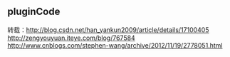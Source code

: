 ## pluginCode

转载：http://blog.csdn.net/han_yankun2009/article/details/17100405  
      http://zengyouyuan.iteye.com/blog/767584
      http://www.cnblogs.com/stephen-wang/archive/2012/11/19/2778051.html
